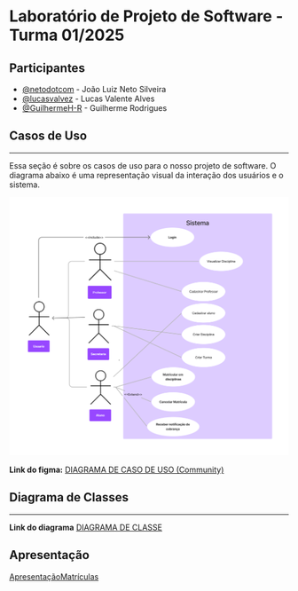 # Laboratório de Projeto de Software - Turma 01/2025

## Participantes

*   [@netodotcom](https://github.com/netodotcom) - João Luiz Neto Silveira
*   [@lucasvalvez](https://github.com/lucasvalvez) - Lucas Valente Alves
*   [@GuilhermeH-R](https://github.com/GuilhermeH-R) - Guilherme Rodrigues

## Casos de Uso

---

Essa seção é sobre os casos de uso para o nosso projeto de software. O diagrama abaixo é uma representação visual da interação dos usuários e o sistema.

![Use Case Diagram](Diagramas/DIAGRAMADECASODEUSO(Community).jpg)

**Link do figma:** [DIAGRAMA DE CASO DE USO (Community)](https://www.figma.com/board/nLkF5mfcgLg6DXYjvv8cnJ/DIAGRAMA-DE-CASO-DE-USO-(Community)?node-id=0-1&t=Y1RtcApUaqqaA5gn-1)

## Diagrama de Classes

---
**Link do diagrama** [DIAGRAMA DE CLASSE](https://lucid.app/lucidchart/445d1b57-98ce-47bc-ae0f-e89a7a673b26/edit?viewport_loc=-750%2C401%2C4220%2C2775%2CHWEp-vi-RSFO&invitationId=inv_57224a07-8fd3-4c20-8f15-155c3a24449a)

## Apresentação

[ApresentaçãoMatrículas](Diagramas/ApresentaçãoMatrículas.pdf)
